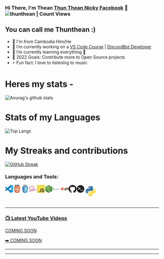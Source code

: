 ### Hi There, I'm Thean [Thun Thean Nicky Facebook](https://www.facebook.com/thun.theansp) 👋 &nbsp; <img alt="thunthean | Count Views" src="https://komarev.com/ghpvc/?username=TH3an" />


## You can call me Thunthean :) 

- 👦 I'm from Cambodia Him/He
- 🔭 I’m currently working on a [VS Code Course](https://code.visualstudio.com/) | [DiscordBot Developer](https://discord.com/)
- 🌱 I’m currently learning everything 🤣
- 🥅 2022 Goals: Contribute more to Open Source projects
- ⚡ Fun fact: I love to listening to music

# Heres my stats - <br >
![Anurag's github stats](https://github-readme-stats.vercel.app/api?username=TH3an&show_icons=true&theme=radical)


# Stats of my Languages 
![Top Langs](https://github-readme-stats.vercel.app/api/top-langs/?username=TH3an&layout=compact&theme=radical)

# My Streaks and contributions
[![GitHub Streak](http://github-readme-streak-stats.herokuapp.com?user=TH3an&theme=radical&hide_border=true)](https://github.com/Th3an/github-readme-streak-stats)



### Languages and Tools:

<img align="left" alt="Visual Studio Code" width="26px" src="https://raw.githubusercontent.com/github/explore/80688e429a7d4ef2fca1e82350fe8e3517d3494d/topics/visual-studio-code/visual-studio-code.png" />
<img align="left" alt="HTML5" width="26px" src="https://raw.githubusercontent.com/github/explore/80688e429a7d4ef2fca1e82350fe8e3517d3494d/topics/html/html.png" />
<img align="left" alt="CSS3" width="26px" src="https://raw.githubusercontent.com/github/explore/80688e429a7d4ef2fca1e82350fe8e3517d3494d/topics/css/css.png" />
<img align="left" alt="Sass" width="26px" src="https://raw.githubusercontent.com/github/explore/80688e429a7d4ef2fca1e82350fe8e3517d3494d/topics/sass/sass.png" />
<img align="left" alt="JavaScript" width="26px" src="https://raw.githubusercontent.com/github/explore/80688e429a7d4ef2fca1e82350fe8e3517d3494d/topics/javascript/javascript.png" />
<img align="left" alt="Node.js" width="26px" src="https://raw.githubusercontent.com/github/explore/80688e429a7d4ef2fca1e82350fe8e3517d3494d/topics/nodejs/nodejs.png" />
<img align="left" alt="MongoDB" width="26px" src="https://raw.githubusercontent.com/github/explore/80688e429a7d4ef2fca1e82350fe8e3517d3494d/topics/mongodb/mongodb.png" />
<img align="left" alt="Git" width="26px" src="https://raw.githubusercontent.com/github/explore/80688e429a7d4ef2fca1e82350fe8e3517d3494d/topics/git/git.png" />
<img align="left" alt="GitHub" width="26px" src="https://raw.githubusercontent.com/github/explore/78df643247d429f6cc873026c0622819ad797942/topics/github/github.png" />
<img align="left" alt="Terminal" width="26px" src="https://raw.githubusercontent.com/github/explore/80688e429a7d4ef2fca1e82350fe8e3517d3494d/topics/terminal/terminal.png" />
<a href="https://www.python.org" target="_blank"> <img src="https://raw.githubusercontent.com/devicons/devicon/master/icons/python/python-original.svg" alt="python" width="40" "/> </a> <a href="https://www.typescriptlang.org/" width="40"/>

<br />
<br />

---

### 📺 Latest YouTube Videos

<!-- YOUTUBE:START -->
COMING SOON
<!-- YOUTUBE:END -->

➡️ COMING SOON

---


---

  

<!--END_SECTION:activity-->
